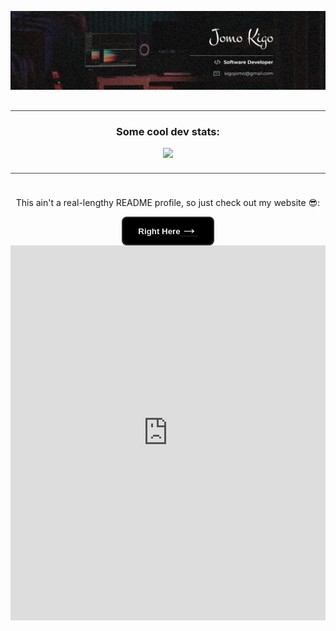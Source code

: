 
![header photo](./public/images/banner.png)


<div style="width: 100%; display: flex; flex-direction: column; align-items: center; gap: 0rem; padding: 0rem;">
  <div style="width: 100%; border-top: 1px solid #484848; margin-top: 1rem; margin-bottom: 0rem;"> </div>

  <h3>Some cool dev stats:</h3>

  <img src="https://github-readme-streak-stats.herokuapp.com/?user=KigoJomo&theme=react&hide_border=false" style="" />

  <div style="width: 100%; border-top: 1px solid #484848; margin-top: 1.5rem; margin-bottom: 1.5rem;"> </div>

  <p>This ain't a real-lengthy README profile, so just check out my website 😎:</p>

  <a href="https://jomokigo.vercel.app" target="_blank">
    <button
      class="" style="background-color: #000000; border: 2px solid #2A2B2A; color: #efefef; font-family: Verdana, Geneva, Tahoma, sans-serif; padding: .05rem 1.5rem; border-radius: .5rem; display: flex; align-items: center; font-weight: 600; cursor: pointer; transition: all .3s ease; margin-left: auto; margin-right: auto;" onmouseover="this.style.backgroundColor='#141414';">
      <span>Right Here</span>
      <span style="margin-bottom: 0.5rem; font-size: 1.75rem;">&rarr;</span>
    </button>
  </a>

 
</div> 

<iframe src="https://jomokigo.vercel.app" width="100%" height="600" frameborder="0" allowfullscreen title="Description"></iframe>